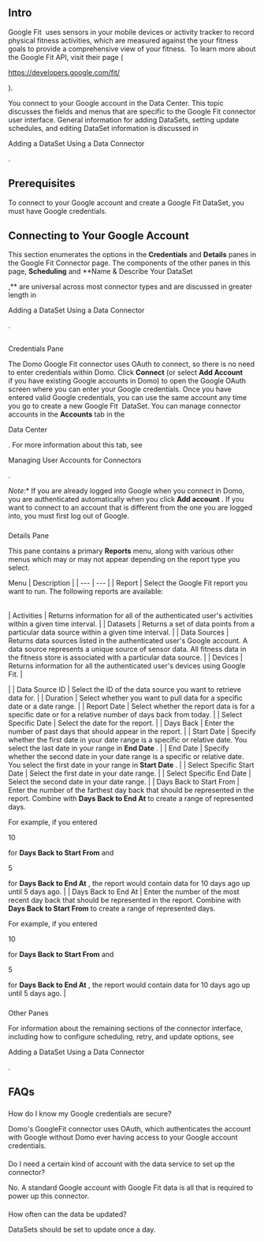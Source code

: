 

Intro
-------

Google Fit  uses sensors in your mobile devices or activity tracker to record physical fitness activities, which are measured against the your fitness goals to provide a comprehensive view of your fitness.  To learn more about the Google Fit API, visit their page (

https://developers.google.com/fit/

).


 You connect to your Google account in the Data Center. This topic discusses the fields and menus that are specific to the Google Fit connector user interface. General information for adding DataSets, setting update schedules, and editing DataSet information is discussed in

Adding a DataSet Using a Data Connector

.


 Prerequisites
---------------

To connect to your Google account and create a Google Fit DataSet, you must have Google credentials.


 Connecting to Your Google Account
-----------------------------------

This section enumerates the options in the
 **Credentials**
 and
 **Details**
 panes in the Google Fit Connector page. The components of the other panes in this page,
 **Scheduling**
 and
 **Name & Describe Your DataSet

,**
 are universal across most connector types and are discussed in greater length in

Adding a DataSet Using a Data Connector

.

##
 Credentials Pane

The Domo Google Fit connector uses OAuth to connect, so there is no need to enter credentials within Domo. Click
 **Connect**
 (or select
 **Add Account**
 if you have existing Google accounts in Domo) to open the Google OAuth screen where you can enter your Google credentials. Once you have entered valid Google credentials, you can use the same account any time you go to create a new Google Fit  DataSet. You can manage connector accounts in the
 **Accounts**
 tab in the

Data Center

. For more information about this tab, see

Managing User Accounts for Connectors

.

*Note:**
 If you are already logged into Google when you connect in Domo, you are authenticated automatically when you click
 **Add account**
 . If you want to connect to an account that is different from the one you are logged into, you must first log out of Google.


###
 Details Pane

This pane contains a primary
 **Reports**
 menu, along with various other menus which may or may not appear depending on the report type you select.


 Menu
  |
 Description
  |
| --- | --- |
|
 Report
  |
 Select the Google Fit report you want to run. The following reports are available:


|  |  |
| --- | --- |
|
 Activities
  |
 Returns information for all of the authenticated user's activities within a given time interval.
  |
|
 Datasets
  |
 Returns a set of data points from a particular data source within a given time interval.
  |
|
 Data Sources
  |
 Returns data sources listed in the authenticated user's Google account. A data source represents a unique source of sensor data. All fitness data in the fitness store is associated with a particular data source.
  |
|
 Devices
  |
 Returns information for all the authenticated user's devices using Google Fit.
  |

|
|
 Data Source ID
  |
 Select the ID of the data source you want to retrieve data for.
  |
|
 Duration
  |
 Select whether you want to pull data for a specific date or a date range.
  |
|
 Report Date
  |
 Select whether the report data is for a specific date or for a relative number of days back from today.
  |
|
 Select Specific Date
  |
 Select the date for the report.
  |
|
 Days Back
  |
 Enter the number of past days that should appear in the report.
  |
|
 Start Date
  |
 Specify whether the first date in your date range is a specific or relative date. You select the last date in your range in
 **End Date**
 .
  |
|
 End Date
  |
 Specify whether the second date in your date range is a specific or relative date. You select the first date in your range in
 **Start Date**
 .
  |
|
 Select Specific Start Date
  |
 Select the first date in your date range.
  |
|
 Select Specific End Date
  |
 Select the second date in your date range.
  |
|
 Days Back to Start From
  |
 Enter the number of the farthest day back that should be represented in the report. Combine with
 **Days Back to End At**
 to create a range of represented days.


 For example, if you entered

10

for
 **Days Back to Start From**
 and

5

for
 **Days Back to End At**
 , the report would contain data for 10 days ago up until 5 days ago.
  |
|
 Days Back to End At
  |
 Enter the number of the most recent day back that should be represented in the report. Combine with
 **Days Back to Start From**
 to create a range of represented days.


 For example, if you entered

10

for
 **Days Back to Start From**
 and

5

for
 **Days Back to End At**
 , the report would contain data for 10 days ago up until 5 days ago.
  |


###
 Other Panes

For information about the remaining sections of the connector interface, including how to configure scheduling, retry, and update options, see

Adding a DataSet Using a Data Connector

.


 FAQs
------


#####
 How do I know my Google credentials are secure?

Domo's GoogleFit connector uses OAuth, which authenticates the account with Google without Domo ever having access to your Google account credentials.

####
 Do I need a certain kind of account with the data service to set up the connector?

No. A standard Google account with Google Fit data is all that is required to power up this connector.

####
 How often can the data be updated?

DataSets should be set to update once a day.

